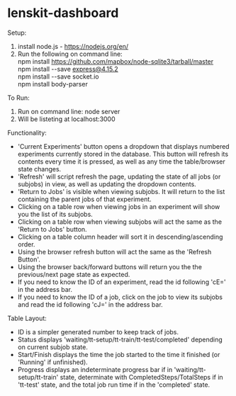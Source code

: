 # lenskit-dashboard

Setup:
1. install node.js - https://nodejs.org/en/
2. Run the following on command line:  
     npm install https://github.com/mapbox/node-sqlite3/tarball/master  
     npm install --save express@4.15.2  
     npm install --save socket.io  
     npm install body-parser  

To Run:
1. Run on command line: node server
2. Will be listeting at localhost:3000

Functionality:
* 'Current Experiments' button opens a dropdown that displays numbered experiments currently stored in the database. This button will refresh its contents every time it is pressed, as well as any time the table/browser state changes.
* 'Refresh' will script refresh the page, updating the state of all jobs (or subjobs) in view, as well as updating the dropdown contents.
* 'Return to Jobs' is visible when viewing subjobs. It will return to the list containing the parent jobs of that experiment.
* Clicking on a table row when viewing jobs in an experiment will show you the list of its subjobs.
* Clicking on a table row when viewing subjobs will act the same as the 'Return to Jobs' button.
* Clicking on a table column header will sort it in descending/ascending order.
* Using the browser refresh button will act the same as the 'Refresh Button'.
* Using the browser back/forward buttons will return you the the previous/next page state as expected.
* If you need to know the ID of an experiment, read the id following 'cE=' in the address bar.
* If you need to know the ID of a job, click on the job to view its subjobs and read the id following 'cJ=' in the address bar.

Table Layout:
* ID is a simpler generated number to keep track of jobs.
* Status displays 'waiting/tt-setup/tt-train/tt-test/completed' depending on current subjob state.
* Start/Finish displays the time the job started to the time it finished (or 'Running' if unfinished).
* Progress displays an indeterminate progress bar if in 'waiting/tt-setup/tt-train' state, determinate with CompletedSteps/TotalSteps if in 'tt-test' state, and the total job run time if in the 'completed' state.
